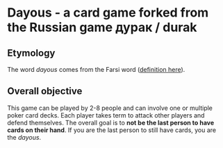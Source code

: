# Dayous - a card game forked from the Russian game дурак / durak

## Etymology
The word *dayous* comes from the Farsi word ([definition here](https://www.urbandictionary.com/define.php?term=dayous)).

## Overall objective
This game can be played by 2-8 people and can involve one or multiple poker card decks. Each player takes term to attack other players and defend themselves. The overall goal is to **not be the last person to have cards on their hand**. If you are the last person to still have cards, you are the *dayous*. 